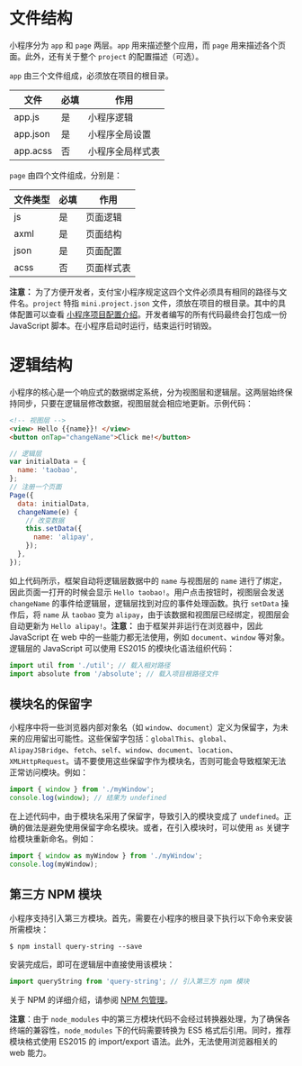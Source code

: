 # 文件结构

小程序分为 `app` 和 `page` 两层。`app` 用来描述整个应用，而 `page` 用来描述各个页面。此外，还有关于整个 `project` 的配置描述（可选）。

`app` 由三个文件组成，必须放在项目的根目录。

| 文件   | 必填 | 作用           |
| ------ | ---- | -------------- |
| app.js | 是   | 小程序逻辑     |
| app.json | 是   | 小程序全局设置 |
| app.acss | 否   | 小程序全局样式表 |

`page` 由四个文件组成，分别是：

| 文件类型 | 必填 | 作用         |
| -------- | ---- | ------------ |
| js       | 是   | 页面逻辑     |
| axml     | 是   | 页面结构     |
| json     | 是   | 页面配置     |
| acss     | 否   | 页面样式表   |

**注意：** 为了方便开发者，支付宝小程序规定这四个文件必须具有相同的路径与文件名。`project` 特指 `mini.project.json` 文件，须放在项目的根目录。其中的具体配置可以查看 [小程序项目配置介绍](https://opendocs.alipay.com/mini/framework/project)。开发者编写的所有代码最终会打包成一份 JavaScript 脚本。在小程序启动时运行，结束运行时销毁。
# 逻辑结构

小程序的核心是一个响应式的数据绑定系统，分为视图层和逻辑层。这两层始终保持同步，只要在逻辑层修改数据，视图层就会相应地更新。示例代码：

```html
<!-- 视图层 -->
<view> Hello {{name}}! </view>
<button onTap="changeName">Click me!</button>
```

```javascript
// 逻辑层
var initialData = {
  name: 'taobao',
};
// 注册一个页面
Page({
  data: initialData,
  changeName(e) {
    // 改变数据
    this.setData({
      name: 'alipay',
    });
  },
});
```

如上代码所示，框架自动将逻辑层数据中的 `name` 与视图层的 `name` 进行了绑定，因此页面一打开的时候会显示 `Hello taobao!`。用户点击按钮时，视图层会发送 `changeName` 的事件给逻辑层，逻辑层找到对应的事件处理函数。执行 `setData` 操作后，将 `name` 从 `taobao` 变为 `alipay`，由于该数据和视图层已经绑定，视图层会自动更新为 `Hello alipay!`。**注意：** 由于框架并非运行在浏览器中，因此 JavaScript 在 web 中的一些能力都无法使用，例如 `document`、`window` 等对象。逻辑层的 JavaScript 可以使用 ES2015 的模块化语法组织代码：

```javascript
import util from './util'; // 载入相对路径
import absolute from '/absolute'; // 载入项目根路径文件
```
## 模块名的保留字

小程序中将一些浏览器内部对象名（如 `window`、`document`）定义为保留字，为未来的应用留出可能性。这些保留字包括：`globalThis`、`global`、`AlipayJSBridge`、`fetch`、`self`、`window`、`document`、`location`、`XMLHttpRequest`。请不要使用这些保留字作为模块名，否则可能会导致框架无法正常访问模块。例如：

```javascript
import { window } from './myWindow';
console.log(window); // 结果为 undefined
```

在上述代码中，由于模块名采用了保留字，导致引入的模块变成了 `undefined`。正确的做法是避免使用保留字命名模块。或者，在引入模块时，可以使用 `as` 关键字给模块重新命名。例如：

```javascript
import { window as myWindow } from './myWindow';
console.log(myWindow);
```

## 第三方 NPM 模块

小程序支持引入第三方模块。首先，需要在小程序的根目录下执行以下命令来安装所需模块：

```shell
$ npm install query-string --save
```

安装完成后，即可在逻辑层中直接使用该模块：

```javascript
import queryString from 'query-string'; // 引入第三方 npm 模块
```

关于 NPM 的详细介绍，请参阅 [NPM 包管理](https://opendocs.alipay.com/mini/ide/npm-manage)。

**注意**：由于 `node_modules` 中的第三方模块代码不会经过转换器处理，为了确保各终端的兼容性，`node_modules` 下的代码需要转换为 ES5 格式后引用。同时，推荐模块格式使用 ES2015 的 import/export 语法。此外，无法使用浏览器相关的 web 能力。
